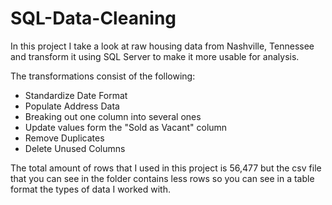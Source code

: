 # SQL-Data-Cleaning

In this project I take a look at raw housing data from Nashville, Tennessee and transform it using SQL Server to make it more usable for analysis. 

The transformations consist of the following:
- Standardize Date Format
- Populate Address Data
- Breaking out one column into several ones
- Update values form the "Sold as Vacant" column
- Remove Duplicates
- Delete Unused Columns

The total amount of rows that I used in this project is 56,477 but the csv file that you can see in the folder contains less rows so you can see in a table format the types of data I worked with.

